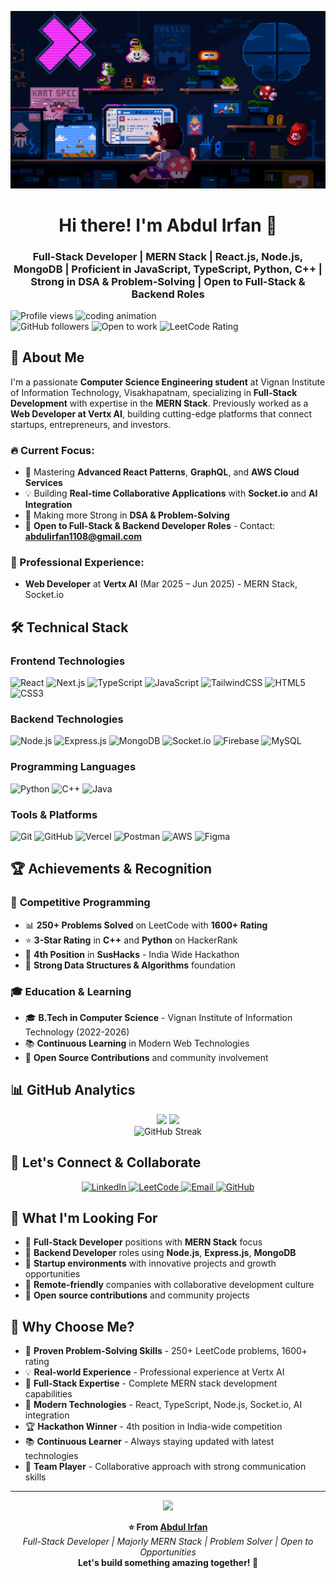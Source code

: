 ![Header](https://github.com/Irfanabdul1108/Irfanabdul1108/blob/main/225813708-98b745f2-7d22-48cf-9150-083f1b00d6c9.gif)

<h1 align="center">Hi there! I'm Abdul Irfan 🚀</h1>
<h3 align="center">Full-Stack Developer | MERN Stack | React.js, Node.js, MongoDB | Proficient in JavaScript, TypeScript, Python, C++ | Strong in DSA & Problem-Solving | Open to Full-Stack & Backend Roles</h3>

<img align="right" width="400" src="https://cdn.dribbble.com/users/1162077/screenshots/3848914/programmer.gif" alt="coding animation">

<p align="left">
  <img src="https://komarev.com/ghpvc/?username=irfanabdul1108&label=Profile%20views&color=0e75b6&style=flat" alt="Profile views" />
  <img src="https://img.shields.io/github/followers/irfanabdul1108?label=Followers&style=social" alt="GitHub followers" />
  <img src="https://img.shields.io/badge/Open%20to%20Work-Yes-brightgreen" alt="Open to work" />
  <img src="https://img.shields.io/badge/LeetCode-1600%2B%20Rating-orange" alt="LeetCode Rating" />
</p>

## 🎯 About Me

I'm a passionate **Computer Science Engineering student** at Vignan Institute of Information Technology, Visakhapatnam, specializing in **Full-Stack Development** with expertise in the **MERN Stack**. Previously worked as a **Web Developer at Vertx AI**, building cutting-edge platforms that connect startups, entrepreneurs, and investors.

### 🔥 Current Focus:
- 🌱 Mastering **Advanced React Patterns**, **GraphQL**, and **AWS Cloud Services**
- 💡 Building **Real-time Collaborative Applications** with **Socket.io** and **AI Integration**
- 🎯 Making more Strong in **DSA & Problem-Solving**
- 📧 **Open to Full-Stack & Backend Developer Roles** - Contact: **abdulirfan1108@gmail.com**

### 🚀 Professional Experience:
- **Web Developer** at **Vertx AI** (Mar 2025 – Jun 2025) - MERN Stack, Socket.io


## 🛠️ Technical Stack

### **Frontend Technologies**
![React](https://img.shields.io/badge/React-20232A?style=for-the-badge&logo=react&logoColor=61DAFB)
![Next.js](https://img.shields.io/badge/Next.js-000000?style=for-the-badge&logo=nextdotjs&logoColor=white)
![TypeScript](https://img.shields.io/badge/TypeScript-007ACC?style=for-the-badge&logo=typescript&logoColor=white)
![JavaScript](https://img.shields.io/badge/JavaScript-F7DF1E?style=for-the-badge&logo=javascript&logoColor=black)
![TailwindCSS](https://img.shields.io/badge/Tailwind_CSS-38B2AC?style=for-the-badge&logo=tailwind-css&logoColor=white)
![HTML5](https://img.shields.io/badge/HTML5-E34F26?style=for-the-badge&logo=html5&logoColor=white)
![CSS3](https://img.shields.io/badge/CSS3-1572B6?style=for-the-badge&logo=css3&logoColor=white)

### **Backend Technologies**
![Node.js](https://img.shields.io/badge/Node.js-43853D?style=for-the-badge&logo=node.js&logoColor=white)
![Express.js](https://img.shields.io/badge/Express.js-404D59?style=for-the-badge)
![MongoDB](https://img.shields.io/badge/MongoDB-4EA94B?style=for-the-badge&logo=mongodb&logoColor=white)
![Socket.io](https://img.shields.io/badge/Socket.io-black?style=for-the-badge&logo=socket.io&badgeColor=010101)
![Firebase](https://img.shields.io/badge/Firebase-039BE5?style=for-the-badge&logo=Firebase&logoColor=white)
![MySQL](https://img.shields.io/badge/MySQL-00000F?style=for-the-badge&logo=mysql&logoColor=white)

### **Programming Languages**
![Python](https://img.shields.io/badge/Python-3776AB?style=for-the-badge&logo=python&logoColor=white)
![C++](https://img.shields.io/badge/C%2B%2B-00599C?style=for-the-badge&logo=c%2B%2B&logoColor=white)
![Java](https://img.shields.io/badge/Java-ED8B00?style=for-the-badge&logo=java&logoColor=white)

### **Tools & Platforms**
![Git](https://img.shields.io/badge/Git-F05032?style=for-the-badge&logo=git&logoColor=white)
![GitHub](https://img.shields.io/badge/GitHub-100000?style=for-the-badge&logo=github&logoColor=white)
![Vercel](https://img.shields.io/badge/Vercel-000000?style=for-the-badge&logo=vercel&logoColor=white)
![Postman](https://img.shields.io/badge/Postman-FF6C37?style=for-the-badge&logo=postman&logoColor=white)
![AWS](https://img.shields.io/badge/Amazon_AWS-232F3E?style=for-the-badge&logo=amazon-aws&logoColor=white)
![Figma](https://img.shields.io/badge/Figma-F24E1E?style=for-the-badge&logo=figma&logoColor=white)


## 🏆 Achievements & Recognition

### 🥇 **Competitive Programming**
- 📊 **250+ Problems Solved** on LeetCode with **1600+ Rating**
- ⭐ **3-Star Rating** in **C++** and **Python** on HackerRank
- 🏅 **4th Position** in **SusHacks** - India Wide Hackathon
- 🎯 **Strong Data Structures & Algorithms** foundation

### 🎓 **Education & Learning**
- 🎓 **B.Tech in Computer Science** - Vignan Institute of Information Technology (2022-2026)
- 📚 **Continuous Learning** in Modern Web Technologies
- 🚀 **Open Source Contributions** and community involvement

## 📊 GitHub Analytics

<div align="center">
  <img height="180em" src="https://github-readme-stats.vercel.app/api?username=irfanabdul1108&show_icons=true&theme=radical&include_all_commits=true&count_private=true"/>
  <img height="180em" src="https://github-readme-stats.vercel.app/api/top-langs/?username=irfanabdul1108&layout=compact&langs_count=8&theme=radical"/>
</div>

<div align="center">
  <img src="https://github-readme-streak-stats.herokuapp.com/?user=irfanabdul1108&theme=radical" alt="GitHub Streak"/>
</div>


## 🤝 Let's Connect & Collaborate

<p align="center">
  <a href="https://linkedin.com/in/abdul-irfan-53728a270" target="_blank">
    <img src="https://img.shields.io/badge/LinkedIn-0077B5?style=for-the-badge&logo=linkedin&logoColor=white" alt="LinkedIn"/>
  </a>
  <a href="https://leetcode.com/abdulirfan1108" target="_blank">
    <img src="https://img.shields.io/badge/LeetCode-FFA116?style=for-the-badge&logo=LeetCode&logoColor=black" alt="LeetCode"/>
  </a>
  <a href="mailto:abdulirfan1108@gmail.com">
    <img src="https://img.shields.io/badge/Email-D14836?style=for-the-badge&logo=gmail&logoColor=white" alt="Email"/>
  </a>
  <a href="https://github.com/Irfanabdul1108">
    <img src="https://img.shields.io/badge/GitHub-100000?style=for-the-badge&logo=github&logoColor=white" alt="GitHub"/>
  </a>
</p>

## 🎯 What I'm Looking For

- 💼 **Full-Stack Developer** positions with **MERN Stack** focus
- 🔧 **Backend Developer** roles using **Node.js**, **Express.js**, **MongoDB**
- 🚀 **Startup environments** with innovative projects and growth opportunities
- 🌟 **Remote-friendly** companies with collaborative development culture
- 🤝 **Open source contributions** and community projects

## 🌟 Why Choose Me?

- 🎯 **Proven Problem-Solving Skills** - 250+ LeetCode problems, 1600+ rating
- 💡 **Real-world Experience** - Professional experience at Vertx AI
- 🚀 **Full-Stack Expertise** - Complete MERN stack development capabilities
- 🔧 **Modern Technologies** - React, TypeScript, Node.js, Socket.io, AI integration
- 🏆 **Hackathon Winner** - 4th position in India-wide competition
- 📚 **Continuous Learner** - Always staying updated with latest technologies
- 🤝 **Team Player** - Collaborative approach with strong communication skills

---

<div align="center">
  <img src="https://capsule-render.vercel.app/api?type=waving&color=gradient&height=100&section=footer"/>
</div>

<p align="center">
  <strong>⭐ From <a href="https://github.com/Irfanabdul1108">Abdul Irfan</a></strong><br>
  <em>Full-Stack Developer | Majorly MERN Stack | Problem Solver | Open to Opportunities</em><br>
  <strong>Let's build something amazing together! 🚀</strong>
</p>
